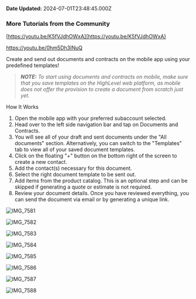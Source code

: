 **Date Updated:** 2024-07-01T23:48:45.000Z

### **More Tutorials from the Community**

[https://youtu.be/K5fVJdhOWxA](https://youtu.be/K5fVJdhOWxA​)

<https://youtu.be/0hm5Dh3INuQ>

  
Create and send out documents and contracts on the mobile app using your predefined templates!

> **_NOTE:_** _To start using documents and contracts on mobile, make sure that you save templates on the HighLevel web platform, as mobile does not offer the provision to create a document from scratch just yet._

How It Works

1. Open the mobile app with your preferred subaccount selected.
2. Head over to the left side navigation bar and tap on Documents and Contracts.
3. You will see all of your draft and sent documents under the "All documents" section. Alternatively, you can switch to the "Templates" tab to view all of your saved document templates.
4. Click on the floating "+" button on the bottom right of the screen to create a new contact.
5. Add the contact(s) necessary for this document.
6. Select the right document template to be sent out.
7. Add items from the product catalog. This is an optional step and can be skipped if generating a quote or estimate is not required.
8. Review your document details. Once you have reviewed everything, you can send the document via email or by generating a unique link.

![IMG_7581](https://s3.amazonaws.com/cdn.freshdesk.com/data/helpdesk/attachments/production/155028518095/original/ZMGKO6nV7Wv_3vKkXpAm63HPtCrj-55r_A.jpeg?1719856520)

![IMG_7582](https://s3.amazonaws.com/cdn.freshdesk.com/data/helpdesk/attachments/production/155028518098/original/cM753FwMgdJCrsk0S0S-KD63vhxMtzibVA.jpeg?1719856520)

![IMG_7583](https://s3.amazonaws.com/cdn.freshdesk.com/data/helpdesk/attachments/production/155028518096/original/7lMALk0ArjnaZFRfoGu6RN1B493UtRyiqQ.jpeg?1719856520)

![IMG_7584](https://s3.amazonaws.com/cdn.freshdesk.com/data/helpdesk/attachments/production/155028518097/original/tCPXLn3KleO1iqZWr00sP-IWRpWcUcfkWQ.jpeg?1719856520)

![IMG_7585](https://s3.amazonaws.com/cdn.freshdesk.com/data/helpdesk/attachments/production/155028518094/original/k3niw3CJ4YfUE7u8oPQeZtsB70wV7lz7ig.jpeg?1719856519)

![IMG_7586](https://s3.amazonaws.com/cdn.freshdesk.com/data/helpdesk/attachments/production/155028518092/original/xbHd3FavGS-Ug8wg3pkkeIPN2jbOZyOnXg.jpeg?1719856518)

![IMG_7587](https://s3.amazonaws.com/cdn.freshdesk.com/data/helpdesk/attachments/production/155028518099/original/hlw0oNb-vYPiTpCRI_7Nzqr8KEhkMjYRYA.jpeg?1719856520)

![IMG_7588](https://s3.amazonaws.com/cdn.freshdesk.com/data/helpdesk/attachments/production/155028518101/original/Ftl-zIz7-GRszQ7YljEAKLk6VdPQNwQQvg.jpeg?1719856520)

  